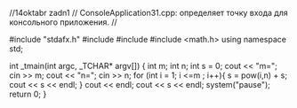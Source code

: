 //14oktabr zadn1
// ConsoleApplication31.cpp: определяет точку входа для консольного приложения.
//

#include "stdafx.h"
#include <iostream>
#include <string>
#include <math.h>
using namespace std;

int _tmain(int argc, _TCHAR* argv[])
{
	int m;
	int n;
	int s = 0;
	cout << "m=";
		cin >> m;
		cout << "n=";
	cin >> n;
	for (int i = 1; i <=m ; i++){
		s = pow(i,n) + s;
		cout << s << endl;
	}
	cout << endl;
	cout << s << endl;
	system("pause");
	return 0;
}
